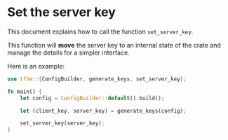 # Set the server key

This document explains how to call the function `set_server_key`.

This function will **move** the server key to an internal state of the crate and manage the details for a simpler interface.

Here is an example:

```rust
use tfhe::{ConfigBuilder, generate_keys, set_server_key};

fn main() {
    let config = ConfigBuilder::default().build();

    let (client_key, server_key) = generate_keys(config);

    set_server_key(server_key);
}
```
